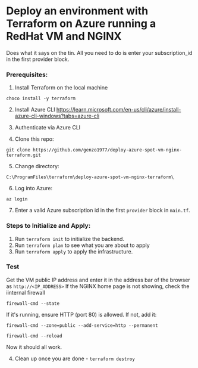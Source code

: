 # Deploy an environment with Terraform on Azure running a RedHat VM and NGINX
Does what it says on the tin. All you need to do is enter your subscription_id in the first provider block.

### Prerequisites:
1. Install Terraform on the local machine

`choco install -y terraform`

2. Install Azure CLI
https://learn.microsoft.com/en-us/cli/azure/install-azure-cli-windows?tabs=azure-cli

3. Authenticate via Azure CLI

4. Clone this repo:

`git clone https://github.com/genzo1977/deploy-azure-spot-vm-nginx-terraform.git`

5. Change directory:

`C:\ProgramFiles\terraform\deploy-azure-spot-vm-nginx-terraform\`

6. Log into Azure:

`az login`

7. Enter a valid Azure subscription id in the first `provider` block in `main.tf`.

### Steps to Initialize and Apply:
1. Run `terraform init` to initialize the backend.
2. Run `terraform plan` to see what you are about to apply
3. Run `terraform apply` to apply the infrastructure.

### Test
Get the VM public IP address and enter it in the address bar of the browser as `http://<IP_ADDRESS>`
If the NGINX home page is not showing, check the iinternal firewall

`firewall-cmd --state`

If it's running, ensure HTTP (port 80) is allowed. If not, add it:

`firewall-cmd --zone=public --add-service=http --permanent`

`firewall-cmd --reload`

Now it should all work.


4. Clean up once you are done - `terraform destroy`



